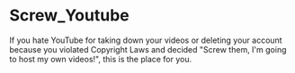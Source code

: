 # Screw_Youtube
If you hate YouTube for taking down your videos or deleting your account because you violated Copyright Laws and decided "Screw them, I'm going to host my own videos!", this is the place for you.
